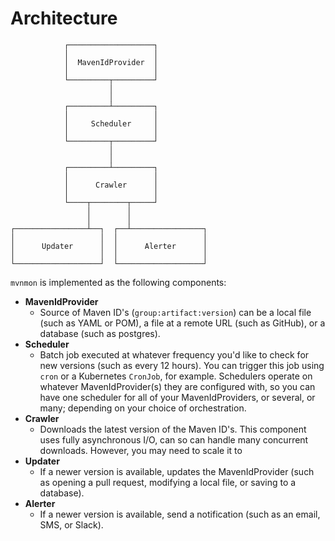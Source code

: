 # Architecture

```
            ┌───────────────────┐
            │                   │
            │  MavenIdProvider  │
            │                   │
            └─────────┬─────────┘
                      │
                      │
            ┌─────────┴─────────┐
            │                   │
            │     Scheduler     │
            │                   │
            └─────────┬─────────┘
                      │
                      │
            ┌─────────┴─────────┐
            │                   │
            │      Crawler      │
            │                   │
            └────┬────────┬─────┘
                 │        │
                 │        │
┌────────────────┴──┐  ┌──┴────────────────┐
│                   │  │                   │
│      Updater      │  │      Alerter      │
│                   │  │                   │
└───────────────────┘  └───────────────────┘
```

`mvnmon` is implemented as the following components:

- **MavenIdProvider**
  - Source of Maven ID's (`group:artifact:version`) can be a local file (such as
    YAML or POM), a file at a remote URL (such as GitHub), or a database (such
    as postgres).
- **Scheduler**
  - Batch job executed at whatever frequency you'd like to check for new
    versions (such as every 12 hours). You can trigger this job using `cron` or
    a Kubernetes `CronJob`, for example. Schedulers operate on whatever
    MavenIdProvider(s) they are configured with, so you can have one scheduler
    for all of your MavenIdProviders, or several, or many; depending on your
    choice of orchestration.
- **Crawler**
  - Downloads the latest version of the Maven ID's. This component uses fully
    asynchronous I/O, can so can handle many concurrent downloads. However, you
    may need to scale it to
- **Updater**
  - If a newer version is available, updates the MavenIdProvider (such as
    opening a pull request, modifying a local file, or saving to a database).
- **Alerter**
  - If a newer version is available, send a notification (such as an email, SMS,
    or Slack).
